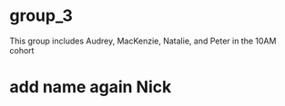 # group_3
This group includes Audrey, MacKenzie, Natalie, and Peter in the 10AM cohort
# add name again Nick
